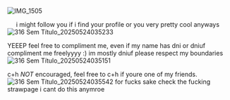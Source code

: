 ![IMG_1505](https://github.com/user-attachments/assets/c703a7e2-4e22-4ecc-a919-e7fc335fb3c0)

‎ ‎ ‎ ‎ ‎
i might follow you if i find your profile or you very pretty cool anyways
![316 Sem Título_20250524035233](https://github.com/user-attachments/assets/48c83844-3a0b-4c2c-a541-3745a8cb7af8)

YEEEP feel free to compliment me, even if my name has dni or dniuf compliment me freelyyyy :)
im mostly dniuf please respect my boundaries
![316 Sem Título_20250524035151](https://github.com/user-attachments/assets/3824d004-1821-4f26-a2bc-8466809c8544)

c+h *NOT* encouraged, feel free to c+h if youre one of my friends.
![316 Sem Título_20250524035542](https://github.com/user-attachments/assets/30c491cd-b796-4a89-9b53-df9aa2fd79fa)
for fucks sake check the fucking strawpage i cant do this anymroe
<!--
**TOXICGASLEAK/TOXICGASLEAK** is a ✨ _special_ ✨ repository because its `README.md` (this file) appears on your GitHub profile.

Here are some ideas to get you started:

- 🔭 I’m currently working on ...
- 🌱 I’m currently learning ...
- 👯 I’m looking to collaborate on ...
- 🤔 I’m looking for help with ...
- 💬 Ask me about ...
- 📫 How to reach me: ...
- 😄 Pronouns: ...
- ⚡ Fun fact: ...
-->
